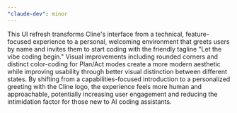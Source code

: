 ```yaml
---
"claude-dev": minor
---
```


This UI refresh transforms Cline's interface from a technical, feature-focused experience to a personal, welcoming environment that greets users by name and invites them to start coding with the friendly tagline "Let the vibe coding begin." Visual improvements including rounded corners and distinct color-coding for Plan/Act modes create a more modern aesthetic while improving usability through better visual distinction between different states. By shifting from a capabilities-focused introduction to a personalized greeting with the Cline logo, the experience feels more human and approachable, potentially increasing user engagement and reducing the intimidation factor for those new to AI coding assistants.
